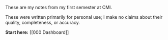 These are my notes from my first semester at CMI. 

These were written primarily for personal use; I make no claims about their quality, completeness, or accuracy.

**Start here:**
[[000 Dashboard]]
